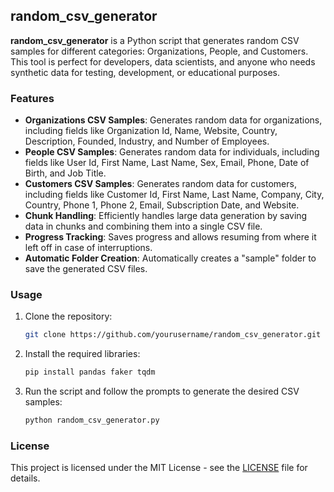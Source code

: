 ## random_csv_generator

**random_csv_generator** is a Python script that generates random CSV samples for different categories: Organizations, People, and Customers. This tool is perfect for developers, data scientists, and anyone who needs synthetic data for testing, development, or educational purposes.

### Features
- **Organizations CSV Samples**: Generates random data for organizations, including fields like Organization Id, Name, Website, Country, Description, Founded, Industry, and Number of Employees.
- **People CSV Samples**: Generates random data for individuals, including fields like User Id, First Name, Last Name, Sex, Email, Phone, Date of Birth, and Job Title.
- **Customers CSV Samples**: Generates random data for customers, including fields like Customer Id, First Name, Last Name, Company, City, Country, Phone 1, Phone 2, Email, Subscription Date, and Website.
- **Chunk Handling**: Efficiently handles large data generation by saving data in chunks and combining them into a single CSV file.
- **Progress Tracking**: Saves progress and allows resuming from where it left off in case of interruptions.
- **Automatic Folder Creation**: Automatically creates a "sample" folder to save the generated CSV files.

### Usage
1. Clone the repository:
   ```bash
   git clone https://github.com/yourusername/random_csv_generator.git
   ```
2. Install the required libraries:
   ```bash
   pip install pandas faker tqdm
   ```
3. Run the script and follow the prompts to generate the desired CSV samples:
   ```bash
   python random_csv_generator.py
   ```

### License
This project is licensed under the MIT License - see the [LICENSE](LICENSE) file for details.
